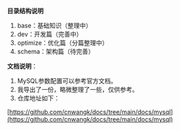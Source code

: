 **目录结构说明**

1. base：基础知识（整理中）
2. dev：开发篇（完善中）
3. optimize：优化篇（分篇整理中）
4. schema：架构篇（待完善）



**文档说明**：

1. MySQL参数配置可以参考官方文档。
2. 我导出了一份，略微整理了一些，仅供参考。
3. 仓库地址如下：

[https://github.com/cnwangk/docs/tree/main/docs/mysql](https://github.com/cnwangk/docs/tree/main/docs/mysql)



